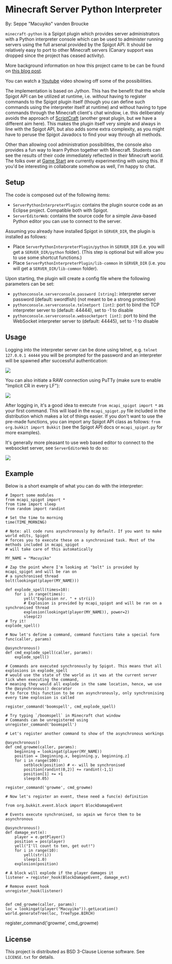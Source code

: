 # Minecraft Server Python Interpreter

By: Seppe "Macuyiko" vanden Broucke

`minecraft-python` is a Spigot plugin which provides server administrators with a Python interpreter console which can be used to administer running servers using the full arsenal provided by the Spigot API. It should be relatively easy to port to other Minecraft servers (Canary support was dropped since the project has ceased activity).

More background information on how this project came to be can be found on [this blog post](http://blog.macuyiko.com/post/2015/rebuilding-our-jython-console-plugin-for-minecraft.html).

You can watch a [Youtube](https://www.youtube.com/watch?v=j4JfwS5hNlw) video showing off some of the possibilities.

The implementation is based on Jython. This has the benefit that the whole Spigot API can be utilized at runtime, i.e. *without* having to register commands to the Spigot plugin itself (though you can define such commands using the interpreter itself at runtime) and without having to type commands through the Minecraft client's chat window, i.e. this deliberately avoids the approach of [ScriptCraft](http://scriptcraftjs.org/) (another great plugin, but we have a different aim here). This makes the plugin itself very simple and always in line with the Spigot API, but also adds some extra complexity, as you might have to peruse the Spigot Javadocs to find your way through all methods.

Other than allowing cool administration possibilities, the console also provides a fun way to learn Python together with Minecraft. Students can see the results of their code immediately reflected in their Minecraft world. The folks over at [Game Start](http://www.gamestartschool.com/) are currently experimenting with using this. If you'd be interesting in collaborate somehow as well, I'm happy to chat.

## Setup

The code is composed out of the following items:

* `ServerPythonInterpreterPlugin`: contains the plugin source code as an Eclipse project. Compatible both with Spigot.
* `ServerEditorWeb`: contains the source code for a simple Java-based Python editor you can use to connect to the server.

Assuming you already have installed Spigot in `SERVER_DIR`, the plugin is installed as follows:

* Place `ServerPythonInterpreterPlugin/python` in `SERVER_DIR` (i.e. you will get a `SERVER_DIR/python` folder). (This step is optional but will allow you to use some shortcut functions.)
* Place `ServerPythonInterpreterPlugin/lib-common` in `SERVER_DIR` (i.e. you will get a `SERVER_DIR/lib-common` folder).

Upon starting, the plugin will create a config file where the following parameters can be set:

* `pythonconsole.serverconsole.password [string]`: interpreter server password (default: swordfish) (not meant to be a strong protection)
* `pythonconsole.serverconsole.telnetport [int]`: port to bind the TCP interpreter server to (default: 44444), set to -1 to disable
* `pythonconsole.serverconsole.websocketport [int]`: port to bind the WebSocket interpreter server to (default: 44445), set to -1 to disable

## Usage

Logging into the interpreter server can be done using telnet, e.g. `telnet 127.0.0.1 44444` you will be prompted for the password and an interpreter will be spawned after successful authentication:

![](https://camo.githubusercontent.com/6fea3b76ec29006ef0e423dc78d3993bc9489797/687474703a2f2f696d6775722e636f6d2f676f4c684733392e706e67)

You can also initiate a RAW connection using PuTTy (make sure to enable "Implicit CR in every LF"):

![](https://camo.githubusercontent.com/6ddb498f728187442e1fca2add801a978d907e75/687474703a2f2f692e696d6775722e636f6d2f316b553276744c2e706e67)

After logging in, it's a good idea to execute `from mcapi_spigot import *` as your first command. This will load in the `mcapi_spigot.py` file included in the distribution which makes a lot of things easier. If you don't want to use the pre-made functions, you can import any Spigot API class as follows: `from org.bukkit import Bukkit` (see the Spigot API docs or `mcapi_spigot.py` for more examples).

It's generally more pleasant to use web based editor to connect to the websocket server, see `ServerEditorWeb` to do so:
    
![](http://i.imgur.com/8ZoH8KG.png)

## Example

Below is a short example of what you can do with the interpreter:

	# Import some modules
	from mcapi_spigot import *
	from time import sleep
	from random import randint

	# Set the time to morning
	time(TIME_MORNING)

	# Note: all code runs asynchronously by default. If you want to make world edits, Spigot
	# forces you to execute these on a synchronised task. Most of the methods included in mcapi_spigot
	# will take care of this automatically
	
	MY_NAME = "Macuyiko"
	
	# Zap the point where I'm looking at "bolt" is provided by mcapi_spigot and will be ran on
	# a synchronised thread
	bolt(lookingat(player(MY_NAME)))
	
	def explode_spell(times=10):
		for i in range(times):
			yell("Explosion nr. " + str(i))
			# Explosion is provided by mcapi_spigot and will be ran on a synchronised thread
			explosion(lookingat(player(MY_NAME)), power=2)
			sleep(2)
	# Try it!
	explode_spell()
	
	# Now let's define a command, command functions take a special form func(caller, params)

	@asynchronous()
	def cmd_explode_spell(caller, params):
		explode_spell()
	
	# Commands are executed synchronously by Spigot. This means that all explosions in explode_spell
	# would use the state of the world as it was at the current server tick when executing the command,
	# meaning they would all explode in the same location, hence, we use the @asynchronous() decorator
	# to force this function to be ran asynchronously, only synchronising every time explosion is called

	register_command('boomspell', cmd_explode_spell)
	
	# Try typing `/boomspell` in Minecraft chat window
	# Commands can be unregistered using
	unregister_command('boomspell')

	# Let's register another command to show of the asynchronous workings

	@asynchronous()
	def cmd_growme(caller, params):
	    beginning = lookingat(player(MY_NAME))
	    position = [beginning.x, beginning.y, beginning.z]
	    for i in range(100):
	        setblock(position) # <- will be synchronised
	        position[randint(0,2)] += randint(-1,1)
	        position[1] += +1
	        sleep(0.05)

	register_command('growme', cmd_growme)
	
	# Now let's register an event, these need a func(e) definition
	
	from org.bukkit.event.block import BlockDamageEvent
	
	# Events execute synchronised, so again we force them to be asynchronous
	
	@asynchronous()
	def damage_evt(e):
		player = e.getPlayer()
		position = pos(player)
		yell("I'll count to ten, get out!")
		for i in range(10):
    		yell(str(i))
    		sleep(1.0)
		explosion(position)

	# A block will explode if the player damages it
	listener = register_hook(BlockDamageEvent, damage_evt)

	# Remove event hook
	unregister_hook(listener)


	def cmd_growme(caller, params):
    loc = lookingat(player("Macuyiko")).getLocation()
    world.generateTree(loc, TreeType.BIRCH)

register_command('growme', cmd_growme)

## License

This project is distributed as BSD 3-Clause License software. See `LICENSE.txt` for details.
